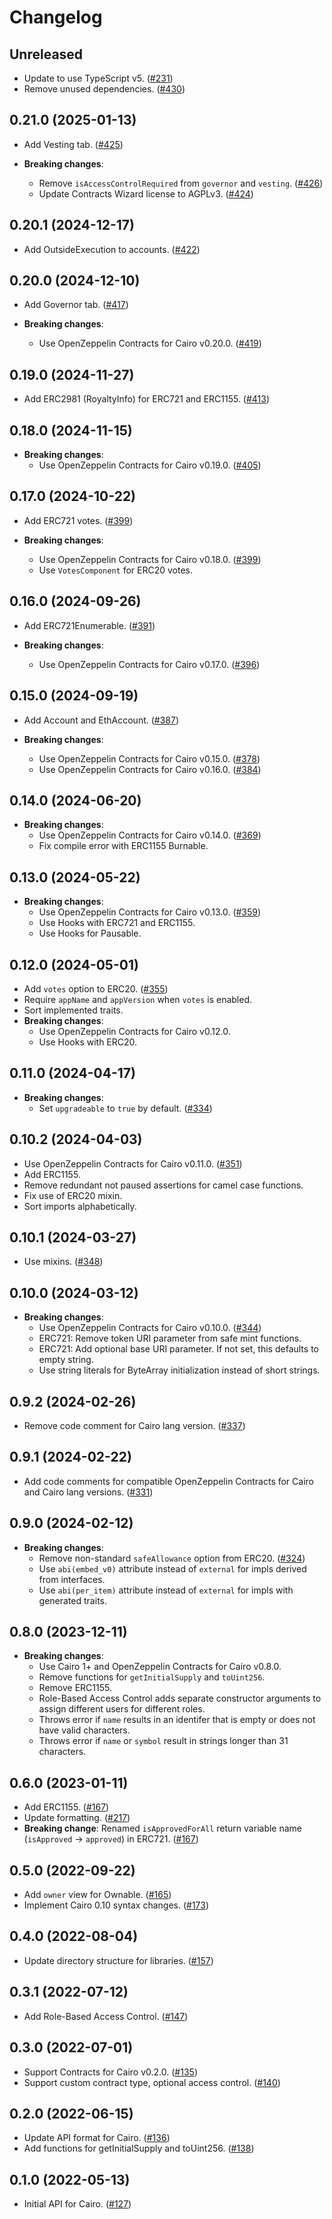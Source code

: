 # Changelog

## Unreleased

- Update to use TypeScript v5. ([#231](https://github.com/OpenZeppelin/contracts-wizard/pull/231))
- Remove unused dependencies. ([#430](https://github.com/OpenZeppelin/contracts-wizard/pull/430))

## 0.21.0 (2025-01-13)

- Add Vesting tab. ([#425](https://github.com/OpenZeppelin/contracts-wizard/pull/425))

- **Breaking changes**:
  - Remove `isAccessControlRequired` from `governor` and `vesting`. ([#426](https://github.com/OpenZeppelin/contracts-wizard/pull/426))
  - Update Contracts Wizard license to AGPLv3. ([#424](https://github.com/OpenZeppelin/contracts-wizard/pull/424))

## 0.20.1 (2024-12-17)

- Add OutsideExecution to accounts. ([#422](https://github.com/OpenZeppelin/contracts-wizard/pull/422))

## 0.20.0 (2024-12-10)

- Add Governor tab. ([#417](https://github.com/OpenZeppelin/contracts-wizard/pull/417))

- **Breaking changes**:
  - Use OpenZeppelin Contracts for Cairo v0.20.0. ([#419](https://github.com/OpenZeppelin/contracts-wizard/pull/419))

## 0.19.0 (2024-11-27)

- Add ERC2981 (RoyaltyInfo) for ERC721 and ERC1155. ([#413](https://github.com/OpenZeppelin/contracts-wizard/pull/413))

## 0.18.0 (2024-11-15)

- **Breaking changes**:
  - Use OpenZeppelin Contracts for Cairo v0.19.0. ([#405](https://github.com/OpenZeppelin/contracts-wizard/pull/405))

## 0.17.0 (2024-10-22)

- Add ERC721 votes. ([#399](https://github.com/OpenZeppelin/contracts-wizard/pull/399))

- **Breaking changes**:
  - Use OpenZeppelin Contracts for Cairo v0.18.0. ([#399](https://github.com/OpenZeppelin/contracts-wizard/pull/399))
  - Use `VotesComponent` for ERC20 votes.

## 0.16.0 (2024-09-26)

- Add ERC721Enumerable. ([#391](https://github.com/OpenZeppelin/contracts-wizard/pull/391))

- **Breaking changes**:
  - Use OpenZeppelin Contracts for Cairo v0.17.0. ([#396](https://github.com/OpenZeppelin/contracts-wizard/pull/396))

## 0.15.0 (2024-09-19)

- Add Account and EthAccount. ([#387](https://github.com/OpenZeppelin/contracts-wizard/pull/387))

- **Breaking changes**:
  - Use OpenZeppelin Contracts for Cairo v0.15.0. ([#378](https://github.com/OpenZeppelin/contracts-wizard/pull/378))
  - Use OpenZeppelin Contracts for Cairo v0.16.0. ([#384](https://github.com/OpenZeppelin/contracts-wizard/pull/384))

## 0.14.0 (2024-06-20)

- **Breaking changes**:
  - Use OpenZeppelin Contracts for Cairo v0.14.0. ([#369](https://github.com/OpenZeppelin/contracts-wizard/pull/369))
  - Fix compile error with ERC1155 Burnable.

## 0.13.0 (2024-05-22)

- **Breaking changes**:
  - Use OpenZeppelin Contracts for Cairo v0.13.0. ([#359](https://github.com/OpenZeppelin/contracts-wizard/pull/359))
  - Use Hooks with ERC721 and ERC1155.
  - Use Hooks for Pausable.

## 0.12.0 (2024-05-01)

- Add `votes` option to ERC20. ([#355](https://github.com/OpenZeppelin/contracts-wizard/pull/355))
- Require `appName` and `appVersion` when `votes` is enabled.
- Sort implemented traits.
- **Breaking changes**:
  - Use OpenZeppelin Contracts for Cairo v0.12.0.
  - Use Hooks with ERC20.

## 0.11.0 (2024-04-17)

- **Breaking changes**:
  - Set `upgradeable` to `true` by default. ([#334](https://github.com/OpenZeppelin/contracts-wizard/pull/334))

## 0.10.2 (2024-04-03)

- Use OpenZeppelin Contracts for Cairo v0.11.0. ([#351](https://github.com/OpenZeppelin/contracts-wizard/pull/351))
- Add ERC1155.
- Remove redundant not paused assertions for camel case functions.
- Fix use of ERC20 mixin.
- Sort imports alphabetically.

## 0.10.1 (2024-03-27)

- Use mixins. ([#348](https://github.com/OpenZeppelin/contracts-wizard/pull/348))

## 0.10.0 (2024-03-12)

- **Breaking changes**:
  - Use OpenZeppelin Contracts for Cairo v0.10.0. ([#344](https://github.com/OpenZeppelin/contracts-wizard/pull/344))
  - ERC721: Remove token URI parameter from safe mint functions.
  - ERC721: Add optional base URI parameter. If not set, this defaults to empty string.
  - Use string literals for ByteArray initialization instead of short strings.

## 0.9.2 (2024-02-26)

- Remove code comment for Cairo lang version. ([#337](https://github.com/OpenZeppelin/contracts-wizard/pull/337))

## 0.9.1 (2024-02-22)

- Add code comments for compatible OpenZeppelin Contracts for Cairo and Cairo lang versions. ([#331](https://github.com/OpenZeppelin/contracts-wizard/pull/331))

## 0.9.0 (2024-02-12)

- **Breaking changes**:
  - Remove non-standard `safeAllowance` option from ERC20. ([#324](https://github.com/OpenZeppelin/contracts-wizard/pull/324))
  - Use `abi(embed_v0)` attribute instead of `external` for impls derived from interfaces.
  - Use `abi(per_item)` attribute instead of `external` for impls with generated traits.

## 0.8.0 (2023-12-11)

- **Breaking changes**:
  - Use Cairo 1+ and OpenZeppelin Contracts for Cairo v0.8.0.
  - Remove functions for `getInitialSupply` and `toUint256`.
  - Remove ERC1155.
  - Role-Based Access Control adds separate constructor arguments to assign different users for different roles.
  - Throws error if `name` results in an identifer that is empty or does not have valid characters.
  - Throws error if `name` or `symbol` result in strings longer than 31 characters.

## 0.6.0 (2023-01-11)

- Add ERC1155. ([#167](https://github.com/OpenZeppelin/contracts-wizard/pull/167))
- Update formatting. ([#217](https://github.com/OpenZeppelin/contracts-wizard/pull/217))
- **Breaking change**: Renamed `isApprovedForAll` return variable name (`isApproved` -> `approved`) in ERC721. ([#167](https://github.com/OpenZeppelin/contracts-wizard/pull/167))

## 0.5.0 (2022-09-22)

- Add `owner` view for Ownable. ([#165](https://github.com/OpenZeppelin/contracts-wizard/issues/165))
- Implement Cairo 0.10 syntax changes. ([#173](https://github.com/OpenZeppelin/contracts-wizard/issues/173))

## 0.4.0 (2022-08-04)

- Update directory structure for libraries. ([#157](https://github.com/OpenZeppelin/contracts-wizard/pull/157))

## 0.3.1 (2022-07-12)

- Add Role-Based Access Control. ([#147](https://github.com/OpenZeppelin/contracts-wizard/pull/147))

## 0.3.0 (2022-07-01)

- Support Contracts for Cairo v0.2.0. ([#135](https://github.com/OpenZeppelin/contracts-wizard/pull/135))
- Support custom contract type, optional access control. ([#140](https://github.com/OpenZeppelin/contracts-wizard/pull/140))

## 0.2.0 (2022-06-15)

- Update API format for Cairo. ([#136](https://github.com/OpenZeppelin/contracts-wizard/pull/136))
- Add functions for getInitialSupply and toUint256. ([#138](https://github.com/OpenZeppelin/contracts-wizard/pull/138))

## 0.1.0 (2022-05-13)

- Initial API for Cairo. ([#127](https://github.com/OpenZeppelin/contracts-wizard/pull/127))
